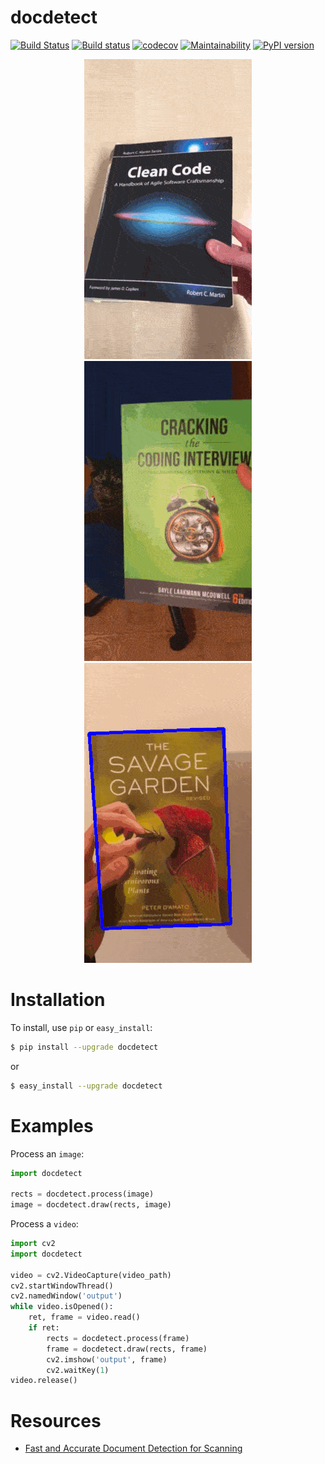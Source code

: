 # docdetect

[![Build Status](https://travis-ci.org/alessandrozamberletti/docdetect.svg?branch=master)](https://travis-ci.org/alessandrozamberletti/docdetect)
[![Build status](https://ci.appveyor.com/api/projects/status/l1gjc8g7c1q3846j/branch/master?svg=true)](https://ci.appveyor.com/project/alessandrozamberletti/docdetect/branch/master)
[![codecov](https://codecov.io/gh/alessandrozamberletti/docdetect/branch/master/graph/badge.svg)](https://codecov.io/gh/alessandrozamberletti/docdetect)
[![Maintainability](https://api.codeclimate.com/v1/badges/a9aa496faab72437e650/maintainability)](https://codeclimate.com/github/alessandrozamberletti/docdetect/maintainability)
[![PyPI version](https://badge.fury.io/py/docdetect.svg)](https://badge.fury.io/py/docdetect)

<p align="center"> 
  <img src="./res/01.gif" alt="sample_01"/>
  <img src="./res/02.gif" alt="sample_02"/>
  <img src="./res/03.gif" alt="sample_03"/>
</p>

# Installation

To install, use `pip` or `easy_install`:

```bash
$ pip install --upgrade docdetect
```
or
```bash
$ easy_install --upgrade docdetect
```

# Examples

Process an ```image```:
```python
import docdetect

rects = docdetect.process(image)
image = docdetect.draw(rects, image)
```

Process a ```video```:

```python
import cv2
import docdetect

video = cv2.VideoCapture(video_path)
cv2.startWindowThread()
cv2.namedWindow('output')
while video.isOpened():
    ret, frame = video.read()
    if ret:
        rects = docdetect.process(frame)
        frame = docdetect.draw(rects, frame)
        cv2.imshow('output', frame)
        cv2.waitKey(1)
video.release()
```

# Resources  
* [Fast and Accurate Document Detection for Scanning](https://blogs.dropbox.com/tech/2016/08/fast-and-accurate-document-detection-for-scanning/)
